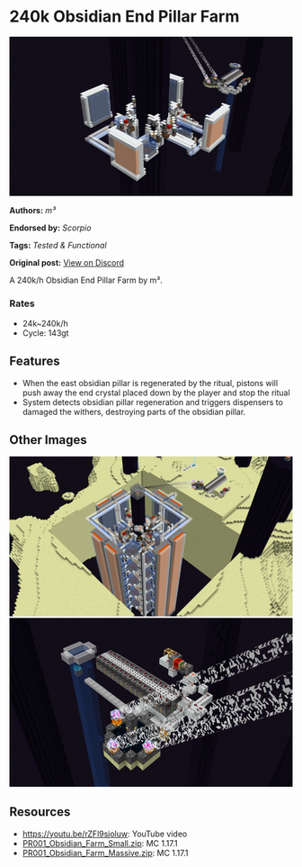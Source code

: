 # 240k Obsidian End Pillar Farm
<img alt="2021-11-30_23.58.35.png" src="images/2021-11-30_23.58.35.png?raw=1">

**Authors:** *m³*

**Endorsed by:** *Scorpio*

**Tags:** *Tested & Functional*

**Original post:** [View on Discord](https://discord.com/channels/913065809096638494/1392004766711939093)

A 240k/h Obsidian End Pillar Farm by m³.
### Rates
- 24k~240k/h
- Cycle: 143gt

## Features
- When the east obsidian pillar is regenerated by the ritual, pistons will push away the end crystal placed down by the player and stop the ritual
- System detects obsidian pillar regeneration and triggers dispensers to damaged the withers, destroying parts of the obsidian pillar.

## Other Images
<img src="images/2021-12-01_00.08.26.png?raw=1">

<img src="images/2021-12-01_00.09.26.png?raw=1" height="300px">

## Resources
- https://youtu.be/rZFl9sjoluw: YouTube video
- [PR001_Obsidian_Farm_Small.zip](attachments/PR001_Obsidian_Farm_Small.zip): MC 1.17.1
- [PR001_Obsidian_Farm_Massive.zip](attachments/PR001_Obsidian_Farm_Massive.zip): MC 1.17.1
